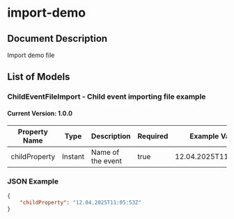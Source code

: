 # import-demo

## Document Description
Import demo file

## List of Models

### ChildEventFileImport - Child event importing file example
#### Current Version: 1.0.0

| Property Name | Type | Description | Required | Example Value | Version |
|---------------|------|-------------|----------|---------------|---------|
| childProperty | Instant | Name of the event | true | 12.04.2025T11:05:53Z | 1.0.0 |

### JSON Example
```json
{ 
    "childProperty": "12.04.2025T11:05:53Z"
}
```
